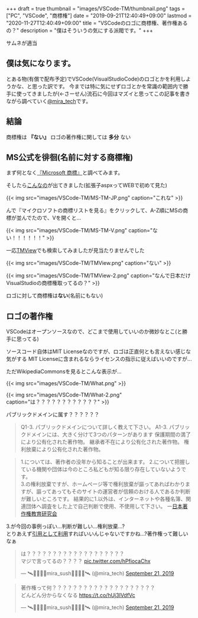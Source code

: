 +++
draft = true
thumbnail = "images/VSCode-TM/thumbnail.png"
tags = ["PC", "VSCode", "商標権"]
date = "2019-09-21T12:40:49+09:00"
lastmod = "2020-11-27T12:40:49+09:00"
title = "VSCodeのロゴに商標権、著作権あるの？"
description = "僕はそういうの気にする派閥です。"
+++

サムネが適当

## 僕は気になります。
とある物(有償で配布予定)でVSCode(VisualStudioCode)のロゴとかを利用しようかな、と思った訳です。
今までは特に気にせずロゴとかを常識の範囲内で勝手に使ってきましたが(←さーせん)流石に今回はマズイと思ってこの記事を書きながら調べていく[@mira_tech](https://www.twitter.com/mira_tech)です。
	
## 結論
商標権は **『ない』**
ロゴの著作権に関しては **多分** ない
	
## MS公式を徘徊(名前に対する商標権)
まず何となく[『Microsoft 商標』](https://www.google.com/search?client=firefox-b-d&q=microoft+%E5%95%86%E6%A8%99%E6%A8%A9)と調べてみます。
	
そしたら[こんなの](https://www.microsoft.com/ja-jp/mscorp/legal/trademarks-default.aspx)が出てきました(拡張子aspxってWEBで初めて見た)

{{< img src="images/VSCode-TM/MS-TM-JP.png" caption="これな" >}}
	
んで『マイクロソフトの商標リストを見る』をクリックして、A-Z順にMSの商標が並んでたので、Vを開くと...
	
{{< img src="images/VSCode-TM/MS-TM-V.png" caption="ない！！！！！！" >}}
	
一応[TMView](https://www.tmdn.org/tmview/welcome)でも検索してみましたが見当たりませんでした

{{< img src="images/VSCode-TM/TMView.png" caption="ない" >}}

{{< img src="images/VSCode-TM/TMView-2.png" caption="なんで日本だけVisualStudioの商標権取ってるの？" >}}

ロゴに対して商標権は**ない**(名前にもない)
	
## ロゴの著作権
VSCodeはオープンソースなので、どこまで使用していいのか微妙なとこ(と勝手に思ってる)
	
ソースコード自体はMIT Licenseなのですが、ロゴは正直何とも言えない感じな気がする
MIT Licenseに含まれるならライセンスの指示に従えばいいのですが...
	
ただWikipediaCommonsを見るとこんな表示が...

{{< img src="images/VSCode-TM/What.png" >}}
	
{{< img src="images/VSCode-TM/What-2.png" caption="は？？？？？？？？？？？？" >}}
	
パブリックドメインに属す？？？？？？
	
>	Q1-3.
>	パブリックドメインについて詳しく教えて下さい。 
>	A1-3.
> パブリックドメインには、大きく分けて3つのパターンがあります
		 保護期間の満了により公有化された著作物。
		 継承者不在により公有化された著作物。
		 権利放棄により公有化された著作物。
		 
>  1.については、著作者の没年から知ることが出来ます。
>  2.について把握している機関や団体は今のところ私どもが知る限り存在していないようです。	
> 	3.の権利放棄ですが、ホームページ等で権利放棄が謳ってあればわかりますが、謳ってあってもそのサイトの運営者が信頼のおける人であるか判断が難しいところです。
> 結果的に1.以外は、インターネットや各種名簿、関連団体へ調査をした上で自己判断で使用、不使用して下さい。
>	ー[日本著作権教育研究会](http://www.jcea.info/Q&A_1.html#)

3.が今回の事例っぽい...判断が難しい...権利放棄...?  
とりあえず[引用として利用](https://www.infact1.co.jp/staff_blog/webmarketing/blog-use/27200/)すればいいんじゃないですかね...?著作権って難しいなぁ

<blockquote class="twitter-tweet"><p lang="ja" dir="ltr">は？？？？？？？？？？？？？？？？？？？<br>マジで言ってるの？？？？ <a href="https://t.co/hPfiocaChx">pic.twitter.com/hPfiocaChx</a></p>&mdash; 🛰🍊🍣🍣🏓mira_sush🏓🍣🍣🍊🛰 (@mira_tech) <a href="https://twitter.com/mira_tech/status/1175299586572738560?ref_src=twsrc%5Etfw">September 21, 2019</a></blockquote> <script async src="https://platform.twitter.com/widgets.js" charset="utf-8"></script> 

<blockquote class="twitter-tweet"><p lang="ja" dir="ltr">著作権って何？？？？？？？？？？？？？？？？？？？？<br>どんどん分からなくなる <a href="https://t.co/hUj3IVdfVc">https://t.co/hUj3IVdfVc</a></p>&mdash; 🛰🍊🍣🍣🏓mira_sush🏓🍣🍣🍊🛰 (@mira_tech) <a href="https://twitter.com/mira_tech/status/1175299997954277376?ref_src=twsrc%5Etfw">September 21, 2019</a></blockquote> <script async src="https://platform.twitter.com/widgets.js" charset="utf-8"></script> 